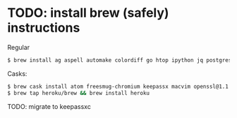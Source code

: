 # TODO: install brew (safely) instructions

Regular
```bash
$ brew install ag aspell automake colordiff go htop ipython jq postgresql pyenv ruby sqlite tree vim
```

Casks:
```bash
$ brew cask install atom freesmug-chromium keepassx macvim openssl@1.1 postgres soundflower soundflowerbed transmission tunnelblick virtualbox visual-studio-code vlc
$ brew tap heroku/brew && brew install heroku
```
TODO: migrate to keepassxc
